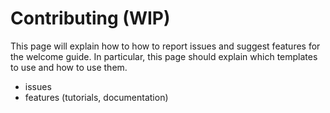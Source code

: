 # Contributing (WIP)

This page will explain how to how to report issues and suggest features for the welcome guide.
In particular, this page should explain which templates to use and how to use them.

- issues
- features (tutorials, documentation)
